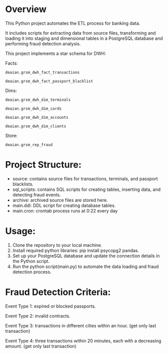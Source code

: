 # Overview
This Python project automates the ETL process for banking data. 

It includes scripts for extracting data from source files, transforming and loading it into staging and dimensional tables in a PostgreSQL database and performing fraud detection analysis.

This project implements a star schema for DWH:

  Facts:
  
    deaian.grsm_dwh_fact_transactions
    
    deaian.grsm_dwh_fact_passport_blacklist
    
  Dims:
  
    deaian.grsm_dwh_dim_terminals
    
    deaian.grsm_dwh_dim_cards
    
    deaian.grsm_dwh_dim_accounts
    
    deaian.grsm_dwh_dim_clients
    
  Store:
  
    deaian.grsm_rep_fraud
    

# Project Structure:
* source: contains source files for transactions, terminals, and passport blacklists.
* sql_scripts: contains SQL scripts for creating tables, inserting data, and detecting fraud events.
* archive: archived source files are stored here.
* main.ddl: DDL script for creating database tables.
* main.cron: crontab process runs at 0:22 every day

# Usage:
1. Clone the repository to your local machine.
2. Install required python libraries: pip install psycopg2 pandas.
3. Set up your PostgreSQL database and update the connection details in the Python script.
4. Run the python script(main.py) to automate the data loading and fraud detection process.


# Fraud Detection Criteria:
Event Type 1: expired or blocked passports.

Event Type 2: invalid contracts.

Event Type 3: transactions in different cities within an hour. (get only last transaction)

Event Type 4: three transactions within 20 minutes, each with a decreasing amount. (get only last transaction)
